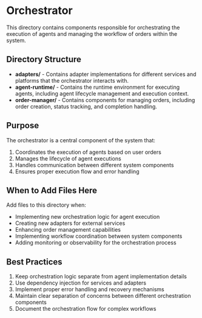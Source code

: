 # Orchestrator

This directory contains components responsible for orchestrating the execution of agents and managing the workflow of orders within the system.

## Directory Structure

- **adapters/** - Contains adapter implementations for different services and platforms that the orchestrator interacts with.
- **agent-runtime/** - Contains the runtime environment for executing agents, including agent lifecycle management and execution context.
- **order-manager/** - Contains components for managing orders, including order creation, status tracking, and completion handling.

## Purpose

The orchestrator is a central component of the system that:

1. Coordinates the execution of agents based on user orders
2. Manages the lifecycle of agent executions
3. Handles communication between different system components
4. Ensures proper execution flow and error handling

## When to Add Files Here

Add files to this directory when:

- Implementing new orchestration logic for agent execution
- Creating new adapters for external services
- Enhancing order management capabilities
- Implementing workflow coordination between system components
- Adding monitoring or observability for the orchestration process

## Best Practices

1. Keep orchestration logic separate from agent implementation details
2. Use dependency injection for services and adapters
3. Implement proper error handling and recovery mechanisms
4. Maintain clear separation of concerns between different orchestration components
5. Document the orchestration flow for complex workflows 